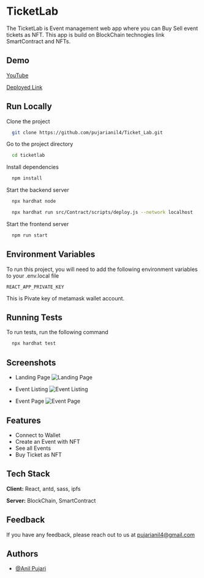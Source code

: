 
# TicketLab

The TicketLab is Event management web app where you can Buy Sell event tickets as NFT. This app is build on BlockChain technogies link SmartContract and NFTs. 


## Demo



[YouTube](https://youtu.be/_8L_zvCXCnY)

[Deployed Link](https://ticketlab1.netlify.app)
## Run Locally

Clone the project

```bash
  git clone https://github.com/pujarianil4/Ticket_Lab.git
```

Go to the project directory

```bash
  cd ticketlab
```

Install dependencies

```bash
  npm install
```

Start the backend server

```bash
  npx hardhat node
```
```bash
  npx hardhat run src/Contract/scripts/deploy.js --network localhost
```

Start the frontend server

```bash
  npm run start
```


## Environment Variables

To run this project, you will need to add the following environment variables to your .env.local file

`REACT_APP_PRIVATE_KEY`

This is Pivate key of metamask wallet account.


## Running Tests

To run tests, run the following command

```bash
  npx hardhat test
```


## Screenshots
- Landing Page
![Landing Page](https://bafybeigvon4l7tseefqpteycozaqrjmmm36yhcekky2zzdy3dec3oe4f4q.ipfs.infura-ipfs.io/)

- Event Listing
![Event Listing](https://bafybeigrhyydzaazcrjgrct5sdhnsdmol3tybcicep236gioy4tbhkmiv4.ipfs.infura-ipfs.io/)

- Event Page
![Event Page](https://bafybeigxmf5esf5b5va2i65auypz3zttsh7kdqhgsb6yag2tsinjx2hifq.ipfs.infura-ipfs.io/)

## Features

- Connect to Wallet
- Create an Event with NFT
- See all Events
- Buy Ticket as NFT


## Tech Stack

**Client:** React, antd, sass, ipfs

**Server:**  BlockChain, SmartContract


## Feedback

If you have any feedback, please reach out to us at pujarianil4@gmail.com


## Authors

- [@Anil Pujari](https://www.linkedin.com/in/anil-pujari-644282112)

